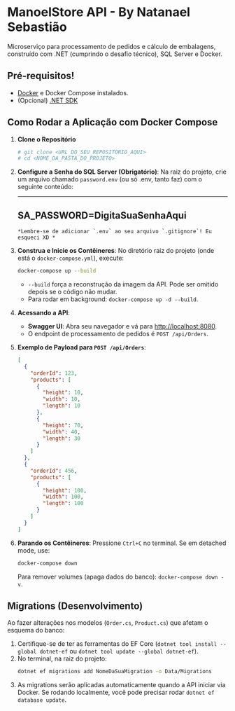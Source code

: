 # ManoelStore API - By Natanael Sebastião 

Microserviço para processamento de pedidos e cálculo de embalagens, construído com .NET (cumprindo o desafio técnico), SQL Server e Docker.

## Pré-requisitos!

- [Docker](https://www.docker.com/get-started) e Docker Compose instalados.
- (Opcional) [.NET SDK](https://dotnet.microsoft.com/download)

## Como Rodar a Aplicação com Docker Compose

1.  **Clone o Repositório**

    ```bash
    # git clone <URL_DO_SEU_REPOSITORIO_AQUI>
    # cd <NOME_DA_PASTA_DO_PROJETO>
    ```

2.  **Configure a Senha do SQL Server (Obrigatório)**:
    Na raiz do projeto, crie um arquivo chamado `password.env` (ou só .env, tanto faz) com o seguinte conteúdo:

    ***

    ## SA_PASSWORD=DigitaSuaSenhaAqui

        *Lembre-se de adicionar `.env` ao seu arquivo `.gitignore`! Eu esqueci XD *

3.  **Construa e Inicie os Contêineres**:
    No diretório raiz do projeto (onde está o `docker-compose.yml`), execute:

    ```bash
    docker-compose up --build
    ```

    - `--build` força a reconstrução da imagem da API. Pode ser omitido depois se o código não mudar.
    - Para rodar em background: `docker-compose up -d --build`.

4.  **Acessando a API**:

    - **Swagger UI**: Abra seu navegador e vá para [http://localhost:8080](http://localhost:8080).
    - O endpoint de processamento de pedidos é `POST /api/Orders`.

5.  **Exemplo de Payload para `POST /api/Orders`**:

    ```json
    [
      {
        "orderId": 123,
        "products": [
          {
            "height": 10,
            "width": 10,
            "length": 10
          },
          {
            "height": 70,
            "width": 40,
            "length": 30
          }
        ]
      },
      {
        "orderId": 456,
        "products": [
          {
            "height": 100,
            "width": 100,
            "length": 100
          }
        ]
      }
    ]
    ```

6.  **Parando os Contêineres**:
    Pressione `Ctrl+C` no terminal. Se em detached mode, use:
    ```bash
    docker-compose down
    ```
    Para remover volumes (apaga dados do banco): `docker-compose down -v`.

## Migrations (Desenvolvimento)

Ao fazer alterações nos modelos (`Order.cs`, `Product.cs`) que afetam o esquema do banco:

1.  Certifique-se de ter as ferramentas do EF Core (`dotnet tool install --global dotnet-ef` ou `dotnet tool update --global dotnet-ef`).
2.  No terminal, na raiz do projeto:
    ```bash
    dotnet ef migrations add NomeDaSuaMigration -o Data/Migrations
    ```
3.  As migrations serão aplicadas automaticamente quando a API iniciar via Docker. Se rodando localmente, você pode precisar rodar `dotnet ef database update`.
